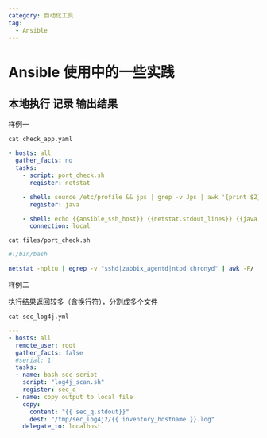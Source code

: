 ```yaml
---
category: 自动化工具
tag:
  - Ansible
---
```


# Ansible 使用中的一些实践

## 本地执行 记录 输出结果

样例一

`cat check_app.yaml`

```yaml
- hosts: all
  gather_facts: no
  tasks:
    - script: port_check.sh
      register: netstat

    - shell: source /etc/profile && jps | grep -v Jps | awk '{print $2}'
      register: java

    - shell: echo {{ansible_ssh_host}} {{netstat.stdout_lines}} {{java.stdout_lines}} >> /home/clay/result.txt
      connection: local
```

`cat files/port_check.sh`

```bash
#!/bin/bash

netstat -npltu | egrep -v "sshd|zabbix_agentd|ntpd|chronyd" | awk -F/ 'NR>2{ print $2 }' | tr -d " " | sort -nr | uniq
```

样例二

执行结果返回较多（含换行符），分割成多个文件

`cat sec_log4j.yml`

```yaml
---
- hosts: all
  remote_user: root
  gather_facts: false
  #serial: 1
  tasks:
  - name: bash sec script
    script: "log4j_scan.sh"
    register: sec_q
  - name: copy output to local file
    copy:
      content: "{{ sec_q.stdout}}"
      dest: "/tmp/sec_log4j2/{{ inventory_hostname }}.log"
    delegate_to: localhost
```

